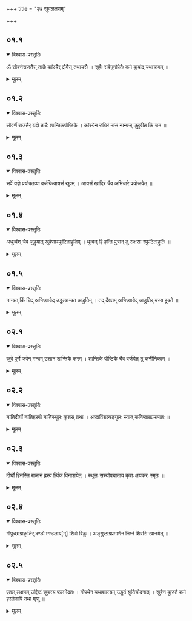 +++
title = "२७ स्रुवलक्षणम्"

+++
## ०१.१

<details open><summary>विश्वास-प्रस्तुतिः</summary>

ॐ सौवर्णराजतैस् ताम्रैः कांस्यैर् द्रौमैस् तथायसैः । स्रुवैः सर्वगुणोपेतैः कर्म कुर्याद् यथाक्रमम् ॥  
</details>

<details><summary>मूलम्</summary>

ॐ सौवर्णराजतैस् ताम्रैः कांस्यैर् द्रौमैस् तथायसैः । स्रुवैः सर्वगुणोपेतैः कर्म कुर्याद् यथाक्रमम् ॥  
</details>


## ०१.२

<details open><summary>विश्वास-प्रस्तुतिः</summary>

सौवर्णै राजतैर् यज्ञे ताम्रैः शान्तिकपौष्टिके । कांस्येन रुधिरं मांसं नान्यज् जुहुवीत किं चन ॥  
</details>

<details><summary>मूलम्</summary>

सौवर्णै राजतैर् यज्ञे ताम्रैः शान्तिकपौष्टिके । कांस्येन रुधिरं मांसं नान्यज् जुहुवीत किं चन ॥  
</details>


## ०१.३

<details open><summary>विश्वास-प्रस्तुतिः</summary>

सर्वे यज्ञे प्रयोक्तव्या वर्जयित्वायसं स्रुवम् । आयसं खादिरं चैव अभिचारे प्रयोजयेत् ॥  
</details>

<details><summary>मूलम्</summary>

सर्वे यज्ञे प्रयोक्तव्या वर्जयित्वायसं स्रुवम् । आयसं खादिरं चैव अभिचारे प्रयोजयेत् ॥  
</details>


## ०१.४

<details open><summary>विश्वास-प्रस्तुतिः</summary>

अधुन्वंश् चैव जुहुयात् स्रुवेणास्फुटिताहुतिम् । धुन्वन् हि हन्ति पुत्रान् तु राक्षसा स्फुटिताहुतिः ॥  
</details>

<details><summary>मूलम्</summary>

अधुन्वंश् चैव जुहुयात् स्रुवेणास्फुटिताहुतिम् । धुन्वन् हि हन्ति पुत्रान् तु राक्षसा स्फुटिताहुतिः ॥  
</details>


## ०१.५

<details open><summary>विश्वास-प्रस्तुतिः</summary>

नान्यत् किं चिद् अभिध्यायेद् उद्धृत्यान्यत आहुतिम् । तद् दैवतम् अभिध्यायेद् आहुतिर् यस्य हूयते ॥  
</details>

<details><summary>मूलम्</summary>

नान्यत् किं चिद् अभिध्यायेद् उद्धृत्यान्यत आहुतिम् । तद् दैवतम् अभिध्यायेद् आहुतिर् यस्य हूयते ॥  
</details>


## ०२.१

<details open><summary>विश्वास-प्रस्तुतिः</summary>

स्रुवे पूर्णे जपेन् मन्त्रम् उत्तानं शान्तिके करम् । शान्तिके पौष्टिके चैव वर्जयेत् तु कनीनिकाम् ॥  
</details>

<details><summary>मूलम्</summary>

स्रुवे पूर्णे जपेन् मन्त्रम् उत्तानं शान्तिके करम् । शान्तिके पौष्टिके चैव वर्जयेत् तु कनीनिकाम् ॥  
</details>


## ०२.२

<details open><summary>विश्वास-प्रस्तुतिः</summary>

नातिदीर्घो नातिह्रस्वो नातिस्थूलः कृशस् तथा । अष्टाविंशत्यङ्गुलः स्यात् कनिष्ठाग्रप्रमाणतः ॥  
</details>

<details><summary>मूलम्</summary>

नातिदीर्घो नातिह्रस्वो नातिस्थूलः कृशस् तथा । अष्टाविंशत्यङ्गुलः स्यात् कनिष्ठाग्रप्रमाणतः ॥  
</details>


## ०२.३

<details open><summary>विश्वास-प्रस्तुतिः</summary>

दीर्घो हिनस्ति राजानं ह्रस्व र्त्विजं विनाशयेत् । स्थूलः सस्योपघाताय कृशः क्षयकरः स्मृतः ॥  
</details>

<details><summary>मूलम्</summary>

दीर्घो हिनस्ति राजानं ह्रस्व र्त्विजं विनाशयेत् । स्थूलः सस्योपघाताय कृशः क्षयकरः स्मृतः ॥  
</details>


## ०२.४

<details open><summary>विश्वास-प्रस्तुतिः</summary>

गोपुच्छाग्राकृतिर् दण्डो मण्डलाग्र[म्] शिरो विदुः । अङ्गुष्ठाग्रप्रमाणेन निम्नं शिरसि खानयेत् ॥  
</details>

<details><summary>मूलम्</summary>

गोपुच्छाग्राकृतिर् दण्डो मण्डलाग्र[म्] शिरो विदुः । अङ्गुष्ठाग्रप्रमाणेन निम्नं शिरसि खानयेत् ॥  
</details>


## ०२.५

<details open><summary>विश्वास-प्रस्तुतिः</summary>

एतल् लक्षणम् उद्दिष्टं स्रुवस्य फलभेदतः । गोपथेन यथाशास्त्रम् उद्धृतं श्रुतिचोदनात् । स्रुवेण कुरुते कर्म हस्तेनापि तथा शृणु ॥
</details>

<details><summary>मूलम्</summary>

एतल् लक्षणम् उद्दिष्टं स्रुवस्य फलभेदतः । गोपथेन यथाशास्त्रम् उद्धृतं श्रुतिचोदनात् । स्रुवेण कुरुते कर्म हस्तेनापि तथा शृणु ॥
</details>


